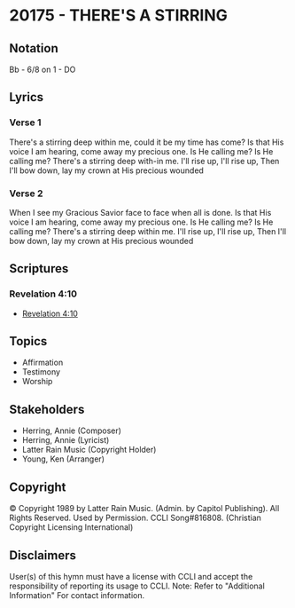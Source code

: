 # 20175 - THERE'S A STIRRING

## Notation

Bb - 6/8 on 1 - DO

## Lyrics

### Verse 1

There's a stirring deep within me, could it be my time has come? Is that His voice I am hearing, come away my precious one. Is He calling me? Is He calling me? There's a stirring deep with-in me. I'll rise up, I'll rise up, Then I'll bow down, lay my crown at His precious wounded 

### Verse 2

When I see my Gracious Savior face to face when all is done. Is that His voice I am hearing, come away my precious one. Is He calling me? Is He calling me? There's a stirring deep within me. I'll rise up, I'll rise up, Then I'll bow down, lay my crown at His precious wounded 


## Scriptures

### Revelation 4:10

- [Revelation 4:10](https://www.biblegateway.com/passage/?search=Revelation%204%3A10)


## Topics

- Affirmation
- Testimony
- Worship

## Stakeholders

- Herring, Annie (Composer)
- Herring, Annie (Lyricist)
- Latter Rain Music (Copyright Holder)
- Young, Ken (Arranger)

## Copyright

© Copyright 1989 by Latter Rain Music. (Admin. by Capitol Publishing). All Rights Reserved. Used by Permission. CCLI Song#816808.
(Christian Copyright Licensing International)

## Disclaimers

User(s) of this hymn must have a license with CCLI and accept the responsibility of reporting its usage to CCLI.
Note: Refer to "Additional Information" For contact information.

